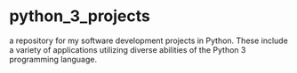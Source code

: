# python_3_projects
a repository for my software development projects in Python. These include a variety of applications utilizing diverse abilities of the Python 3 programming language.
